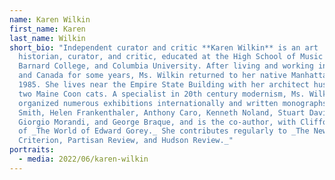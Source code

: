 ```yaml
---
name: Karen Wilkin
first_name: Karen
last_name: Wilkin
short_bio: "Independent curator and critic **Karen Wilkin** is an art
  historian, curator, and critic, educated at the High School of Music and Art,
  Barnard College, and Columbia University. After living and working in Italy
  and Canada for some years, Ms. Wilkin returned to her native Manhattan in
  1985. She lives near the Empire State Building with her architect husband and
  two Maine Coon cats. A specialist in 20th century modernism, Ms. Wilkin has
  organized numerous exhibitions internationally and written monographs on David
  Smith, Helen Frankenthaler, Anthony Caro, Kenneth Noland, Stuart Davis,
  Giorgio Morandi, and George Braque, and is the co-author, with Clifford Ross,
  of _The World of Edward Gorey._ She contributes regularly to _The New
  Criterion, Partisan Review, and Hudson Review._"
portraits:
  - media: 2022/06/karen-wilkin
---
```

